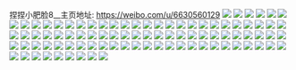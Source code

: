捏捏小肥脸8__主页地址: https://weibo.com/u/6630560129 
![](https://wx4.sinaimg.cn/mw2000/007eJ9Adly1h8z5c4hix4j30tu0tw4ch.jpg) 
![](https://wx4.sinaimg.cn/mw2000/007eJ9Adly1h8z5bmieprj30n01dsk28.jpg) 
![](https://wx4.sinaimg.cn/mw2000/007eJ9Adly1h8dm7jgb2vj32tc1zr4qq.jpg) 
![](https://wx4.sinaimg.cn/mw2000/007eJ9Adly1h8dm7qhghvj32dr36cx6q.jpg) 
![](https://wx4.sinaimg.cn/mw2000/007eJ9Adly1h8dm7hz9qaj30kd0e8acz.jpg) 
![](https://wx4.sinaimg.cn/mw2000/007eJ9Adly1h8415ft6nkj30ip0dwtbs.jpg) 
![](https://wx4.sinaimg.cn/mw2000/007eJ9Adly1h8415cdt1zj30u014q16k.jpg) 
![](https://wx4.sinaimg.cn/mw2000/007eJ9Adly1h8416t2rqaj30j90qwgs4.jpg) 
![](https://wx4.sinaimg.cn/mw2000/007eJ9Adly1h8418nve31j32402tcb29.jpg) 
![](https://wx4.sinaimg.cn/mw2000/007eJ9Adly1h8419w9vroj30g10le79x.jpg) 
![](https://wx4.sinaimg.cn/mw2000/007eJ9Adly1h8415gl8tnj30k90rqagn.jpg) 
![](https://wx4.sinaimg.cn/mw2000/007eJ9Adly1h7v9vcph2lj32402tc1ky.jpg) 
![](https://wx4.sinaimg.cn/mw2000/007eJ9Adly1h7v9uva3vkj30zk12sn6n.jpg) 
![](https://wx4.sinaimg.cn/mw2000/007eJ9Adly1h7v9yur6npj32402tc4qq.jpg) 
![](https://wx4.sinaimg.cn/mw2000/007eJ9Adly1h7v9uylkawj324021w7wh.jpg) 
![](https://wx4.sinaimg.cn/mw2000/007eJ9Adly1h7v9vfv8gej316c1087ef.jpg) 
![](https://wx4.sinaimg.cn/mw2000/007eJ9Adly1h7v9v4h0n5j32402tchdu.jpg) 
![](https://wx4.sinaimg.cn/mw2000/007eJ9Adly1h7u91s2qswj32402k64qq.jpg) 
![](https://wx4.sinaimg.cn/mw2000/007eJ9Adly1h7u91pdkz2j31w721wx19.jpg) 
![](https://wx4.sinaimg.cn/mw2000/007eJ9Adly1h7qlnosoyej31zr1zeu0x.jpg) 
![](https://wx4.sinaimg.cn/mw2000/007eJ9Adly1h7qlq9ptvhj32c0340b2c.jpg) 
![](https://wx4.sinaimg.cn/mw2000/007eJ9Adly1h7qlq29rm6j31pd245x6p.jpg) 
![](https://wx4.sinaimg.cn/mw2000/007eJ9Adly1h7qlnmay4zj30mt0vz0wp.jpg) 
![](https://wx4.sinaimg.cn/mw2000/007eJ9Adly1h7qlq38kn4j3171175nb3.jpg) 
![](https://wx4.sinaimg.cn/mw2000/007eJ9Adly1h7cr7o5mamj31lo24jn71.jpg) 
![](https://wx4.sinaimg.cn/mw2000/007eJ9Adly1h7cr7rlb7hj33402c0e83.jpg) 
![](https://wx4.sinaimg.cn/mw2000/007eJ9Adly1h7971st92nj32c03407wk.jpg) 
![](https://wx4.sinaimg.cn/mw2000/007eJ9Adly1h797362jluj30u00y8alv.jpg) 
![](https://wx4.sinaimg.cn/mw2000/007eJ9Adly1h7972amd59j32c03407or.jpg) 
![](https://wx4.sinaimg.cn/mw2000/007eJ9Adly1h79728eu4tj32c0340gz2.jpg) 
![](https://wx4.sinaimg.cn/mw2000/007eJ9Adly1h7971o7kqlj32b52p4x6q.jpg) 
![](https://wx4.sinaimg.cn/mw2000/007eJ9Adly1h77ngbft6qj31tc270qc5.jpg) 
![](https://wx4.sinaimg.cn/mw2000/007eJ9Adly1h77nga9cmuj32bd1zvb2a.jpg) 
![](https://wx4.sinaimg.cn/mw2000/007eJ9Adly1h77ngei67vj33402c04qs.jpg) 
![](https://wx4.sinaimg.cn/mw2000/007eJ9Adly1h74iweurdqj31lo24jn71.jpg) 
![](https://wx4.sinaimg.cn/mw2000/007eJ9Adly1h74iwkob99j33402c0e83.jpg) 
![](https://wx4.sinaimg.cn/mw2000/007eJ9Adly1h74iwhn87cj32c0340aqz.jpg) 
![](https://wx4.sinaimg.cn/mw2000/007eJ9Adly1h6vrbnawhqj30n01dstsn.jpg) 
![](https://wx4.sinaimg.cn/mw2000/007eJ9Adly1h6vrbllapbj30n01dsni0.jpg) 
![](https://wx4.sinaimg.cn/mw2000/007eJ9Adly1h6rx16v35ij30u0140dgi.jpg) 
![](https://wx4.sinaimg.cn/mw2000/007eJ9Adly1h6rxgi69gzj30n01ds77s.jpg) 
![](https://wx4.sinaimg.cn/mw2000/007eJ9Adly1h6iqdy011yj323z2g4npd.jpg) 
![](https://wx4.sinaimg.cn/mw2000/007eJ9Adly1h6iqdz3nenj32402ha46l.jpg) 
![](https://wx4.sinaimg.cn/mw2000/007eJ9Adly1h6iqe008klj31wz23jjxx.jpg) 
![](https://wx4.sinaimg.cn/mw2000/007eJ9Adly1h6eqmy7lc6j31pn1rennr.jpg) 
![](https://wx4.sinaimg.cn/mw2000/007eJ9Adly1h6eqn0qcn8j31iy1i5qob.jpg) 
![](https://wx4.sinaimg.cn/mw2000/007eJ9Adly1h6eqmxhmo6j32c0340alj.jpg) 
![](https://wx4.sinaimg.cn/mw2000/007eJ9Adly1h6dyptiv8ej33402c01ky.jpg) 
![](https://wx4.sinaimg.cn/mw2000/007eJ9Adly1h6dyraojpoj31iy1i51kx.jpg) 
![](https://wx4.sinaimg.cn/mw2000/007eJ9Adly1h6dypoh9kpj32c0340x6q.jpg) 
![](https://wx4.sinaimg.cn/mw2000/007eJ9Adly1h6dypsh8rvj32c0340npf.jpg) 
![](https://wx4.sinaimg.cn/mw2000/007eJ9Adly1h6aosmec8lj33402c0u0y.jpg) 
![](https://wx4.sinaimg.cn/mw2000/007eJ9Adly1h62fypxldyj31hc140div.jpg) 
![](https://wx4.sinaimg.cn/mw2000/007eJ9Adly1h62fyp0uccj31hc1400wq.jpg) 
![](https://wx4.sinaimg.cn/mw2000/007eJ9Adly1h5wq9npu8cj32b61tc7wh.jpg) 
![](https://wx4.sinaimg.cn/mw2000/007eJ9Adly1h5wqakzt1cj30jd0v0jup.jpg) 
![](https://wx4.sinaimg.cn/mw2000/007eJ9Adly1h5wq9p8hzbj30u00tl0uy.jpg) 
![](https://wx4.sinaimg.cn/mw2000/007eJ9Adly1h5somzzun5j315o2ethdt.jpg) 
![](https://wx4.sinaimg.cn/mw2000/007eJ9Adly1h5ryd7yllqj30i80n70vn.jpg) 
![](https://wx4.sinaimg.cn/mw2000/007eJ9Adly1h5ryd8b57nj31kw16ohcm.jpg) 
![](https://wx4.sinaimg.cn/mw2000/007eJ9Adly1h5ryd7pdo5j30zk0rr43n.jpg) 
![](https://wx4.sinaimg.cn/mw2000/007eJ9Adly1h5mdwxj4iaj32791x3e81.jpg) 
![](https://wx4.sinaimg.cn/mw2000/007eJ9Adly1h5mdwy7y7uj30d20hy408.jpg) 
![](https://wx4.sinaimg.cn/mw2000/007eJ9Adly1h50g39qs8oj31fy1j2awo.jpg) 
![](https://wx4.sinaimg.cn/mw2000/007eJ9Adly1h50g4txlcnj31sj1o74qp.jpg) 
![](https://wx4.sinaimg.cn/mw2000/007eJ9Adly1h50g886q0zj30v5194qcx.jpg) 
![](https://wx4.sinaimg.cn/mw2000/007eJ9Adly1h50g385ibgj31of21su0x.jpg) 
![](https://wx4.sinaimg.cn/mw2000/007eJ9Adly1h4w6m5zog4j30o40qhk08.jpg) 
![](https://wx4.sinaimg.cn/mw2000/007eJ9Adly1h4w6m5jj2rj31as1y1h6z.jpg) 
![](https://wx4.sinaimg.cn/mw2000/007eJ9Adly1h4w6m69z6uj30tj1k8k0y.jpg) 
![](https://wx4.sinaimg.cn/mw2000/007eJ9Adly1h4w6m6xol1j30y71w5wsg.jpg) 
![](https://wx4.sinaimg.cn/mw2000/007eJ9Adly1h4uobis9jqj314o1i8twb.jpg) 
![](https://wx4.sinaimg.cn/mw2000/007eJ9Adly1h4uobj7h37j30v5194qcx.jpg) 
![](https://wx4.sinaimg.cn/mw2000/007eJ9Adly1h4uobkodlhj32c0340kjm.jpg) 
![](https://wx4.sinaimg.cn/mw2000/007eJ9Adly1h4pzrt1c3qj311z1tr7ms.jpg) 
![](https://wx4.sinaimg.cn/mw2000/007eJ9Adly1h4pzu8umqoj31jr2e31h6.jpg) 
![](https://wx4.sinaimg.cn/mw2000/007eJ9Adly1h4pzu9mkbhj31a61do4db.jpg) 
![](https://wx4.sinaimg.cn/mw2000/007eJ9Adly1h2jyps1gnsj31jc1gd4jj.jpg) 
![](https://wx4.sinaimg.cn/mw2000/007eJ9Adly1h2jypss1h4j31fy1j2awo.jpg) 
![](https://wx4.sinaimg.cn/mw2000/007eJ9Adly1h2jypr5krbj31sj1o74qp.jpg) 
![](https://wx4.sinaimg.cn/mw2000/007eJ9Adly1h2jyptkrpgj31dj1h6h6c.jpg) 
![](https://wx4.sinaimg.cn/mw2000/007eJ9Adly1h2ie8wbn8sj30w20rcwoc.jpg) 
![](https://wx4.sinaimg.cn/mw2000/007eJ9Adly1h2ie8x92dqj30zp10uwsu.jpg) 
![](https://wx4.sinaimg.cn/mw2000/007eJ9Adly1h2hlp6ban5j33402c0hdv.jpg) 
![](https://wx4.sinaimg.cn/mw2000/007eJ9Adly1h2hlp8c9qhj33402c0hdu.jpg) 
![](https://wx4.sinaimg.cn/mw2000/007eJ9Adly1h2hlpclk9qj32yj1uzu0y.jpg) 
![](https://wx4.sinaimg.cn/mw2000/007eJ9Adly1h2hlpaea1ij32hk25knpe.jpg) 
![](https://wx4.sinaimg.cn/mw2000/007eJ9Adly1h2hlpeaup0j31t31jcb29.jpg) 
![](https://wx4.sinaimg.cn/mw2000/007eJ9Adly1h2hlpewswrj31bi11uqjt.jpg) 
![](https://wx4.sinaimg.cn/mw2000/007eJ9Adly1h2hex6pmg6j30sg0sgq4x.jpg) 

